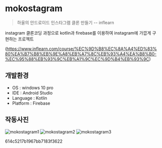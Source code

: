 # mokostagram
> 하울의 안드로이드 인스타그램 클론 만들기 -- inflearn

instagram 클론코딩 과정으로
kotlin과 firebase를 이용하여 instagram에 가깝게 구현하는 프로젝트

(https://www.inflearn.com/course/%EC%9D%B8%EC%8A%A4%ED%83%80%EA%B7%B8%EB%9E%A8%EB%A7%8C%EB%93%A4%EA%B8%B0-%EC%95%88%EB%93%9C%EB%A1%9C%EC%9D%B4%EB%93%9C)


## 개발환경

* OS : windows 10 pro
* IDE : Android Studio
* Language : Kotlin
* Platform : Firebase

## 작동사진
![mokostagram1](https://user-images.githubusercontent.com/62370144/132944596-27e577c7-0be9-405a-b46c-834e4f0365f2.PNG)
![mokostagram2](https://user-images.githubusercontent.com/62370144/132944599-d15b7eef-e450-41cc-ba75-d15d2d94d6ef.PNG)
![mokostagram3](https://user-images.githubusercontent.com/62370144/132944603-8ad75abf-f8fb-4839-9dde-edd893145fa3.PNG)




614c5217b1967bb7183f3622 
